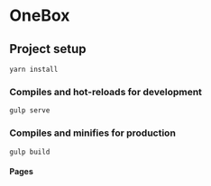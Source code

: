 # OneBox

## Project setup
```
yarn install
```

### Compiles and hot-reloads for development
```
gulp serve
```

### Compiles and minifies for production
```
gulp build
```

#### Pages



